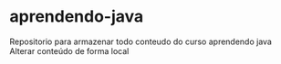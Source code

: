 # aprendendo-java
Repositorio para armazenar todo conteudo do curso aprendendo java
Alterar conteúdo de forma local
